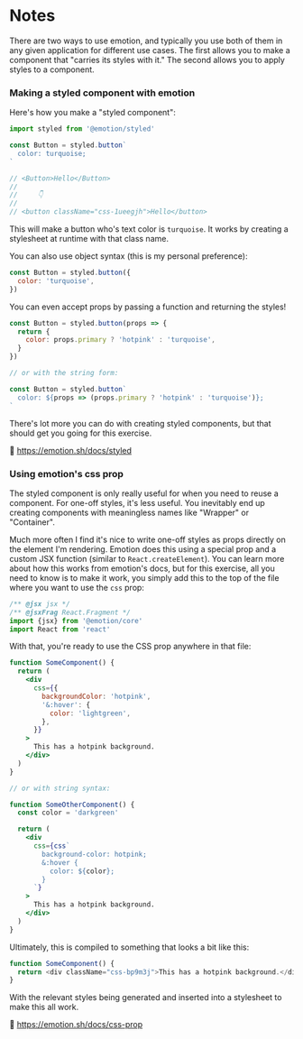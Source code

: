 # Notes


There are two ways to use emotion, and typically you use both of them in any
given application for different use cases. The first allows you to make a
component that "carries its styles with it." The second allows you to apply
styles to a component.

### Making a styled component with emotion

Here's how you make a "styled component":

```javascript
import styled from '@emotion/styled'

const Button = styled.button`
  color: turquoise;
`

// <Button>Hello</Button>
//
//     👇
//
// <button className="css-1ueegjh">Hello</button>
```

This will make a button who's text color is `turquoise`. It works by creating a
stylesheet at runtime with that class name.

You can also use object syntax (this is my personal preference):

```javascript
const Button = styled.button({
  color: 'turquoise',
})
```

You can even accept props by passing a function and returning the styles!

```javascript
const Button = styled.button(props => {
  return {
    color: props.primary ? 'hotpink' : 'turquoise',
  }
})

// or with the string form:

const Button = styled.button`
  color: ${props => (props.primary ? 'hotpink' : 'turquoise')};
`
```

There's lot more you can do with creating styled components, but that should get
you going for this exercise.

📜 https://emotion.sh/docs/styled

### Using emotion's css prop

The styled component is only really useful for when you need to reuse a
component. For one-off styles, it's less useful. You inevitably end up creating
components with meaningless names like "Wrapper" or "Container".

Much more often I find it's nice to write one-off styles as props directly on
the element I'm rendering. Emotion does this using a special prop and a custom
JSX function (similar to `React.createElement`). You can learn more about how
this works from emotion's docs, but for this exercise, all you need to know is
to make it work, you simply add this to the top of the file where you want to
use the `css` prop:

```javascript
/** @jsx jsx */
/** @jsxFrag React.Fragment */
import {jsx} from '@emotion/core'
import React from 'react'
```

With that, you're ready to use the CSS prop anywhere in that file:

```jsx
function SomeComponent() {
  return (
    <div
      css={{
        backgroundColor: 'hotpink',
        '&:hover': {
          color: 'lightgreen',
        },
      }}
    >
      This has a hotpink background.
    </div>
  )
}

// or with string syntax:

function SomeOtherComponent() {
  const color = 'darkgreen'

  return (
    <div
      css={css`
        background-color: hotpink;
        &:hover {
          color: ${color};
        }
      `}
    >
      This has a hotpink background.
    </div>
  )
}
```

Ultimately, this is compiled to something that looks a bit like this:

```javascript
function SomeComponent() {
  return <div className="css-bp9m3j">This has a hotpink background.</div>
}
```

With the relevant styles being generated and inserted into a stylesheet to make
this all work.

📜 https://emotion.sh/docs/css-prop
